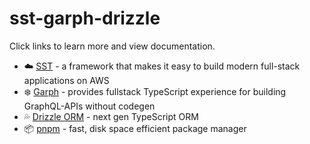 # sst-garph-drizzle

Click links to learn more and view documentation.

* ☁️ [SST](https://sst.dev/) - a framework that makes it easy to build modern full-stack applications on AWS
* ❄️ [Garph](https://garph.dev/) - provides fullstack TypeScript experience for building GraphQL-APIs without codegen
* 💦 [Drizzle ORM](https://orm.drizzle.team/) - next gen TypeScript ORM
* 📦 [pnpm](https://pnpm.io/) - fast, disk space efficient package manager
